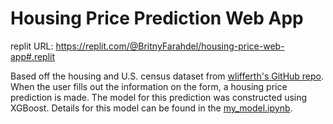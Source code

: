 # Housing Price Prediction Web App

replit URL: https://replit.com/@BritnyFarahdel/housing-price-web-app#.replit

Based off the housing and U.S. census dataset from [wlifferth's GitHub repo](https://github.com/wlifferth/build-an-ml-web-app). When the user fills out the information on the form, a housing price prediction is made. The model for this prediction was constructed using XGBoost. Details for this model can be found in the [my_model.ipynb](https://github.com/bfarahdel/housing-price-web-app/blob/main/my_model.ipynb).
